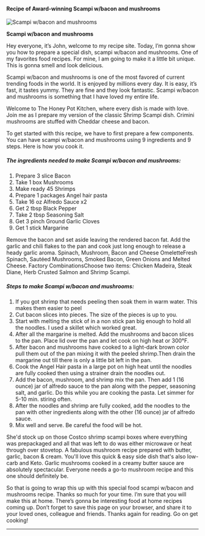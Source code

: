             

#### Recipe of Award-winning Scampi w/bacon and mushrooms

![Scampi w/bacon and mushrooms](https://img-global.cpcdn.com/recipes/5875307265392640/751x532cq70/scampi-wbacon-and-mushrooms-recipe-main-photo.jpg)

**Scampi w/bacon and mushrooms**

Hey everyone, it’s John, welcome to my recipe site. Today, I’m gonna show you how to prepare a special dish, scampi w/bacon and mushrooms. One of my favorites food recipes. For mine, I am going to make it a little bit unique. This is gonna smell and look delicious.

Scampi w/bacon and mushrooms is one of the most favored of current trending foods in the world. It is enjoyed by millions every day. It is easy, it’s fast, it tastes yummy. They are fine and they look fantastic. Scampi w/bacon and mushrooms is something that I have loved my entire life.

Welcome to The Honey Pot Kitchen, where every dish is made with love. Join me as I prepare my version of the classic Shrimp Scampi dish. Crimini mushrooms are stuffed with Cheddar cheese and bacon.

To get started with this recipe, we have to first prepare a few components. You can have scampi w/bacon and mushrooms using 9 ingredients and 9 steps. Here is how you cook it.

##### The ingredients needed to make Scampi w/bacon and mushrooms:

1.  Prepare 3 slice Bacon
2.  Take 1 box Mushrooms
3.  Make ready 45 Shrimps
4.  Prepare 1 packages Angel hair pasta
5.  Take 16 oz Alfredo Sauce x2
6.  Get 2 tbsp Black Pepper
7.  Take 2 tbsp Seasoning Salt
8.  Get 3 pinch Ground Garlic Cloves
9.  Get 1 stick Margarine

Remove the bacon and set aside leaving the rendered bacon fat. Add the garlic and chili flakes to the pan and cook just long enough to release a heady garlic aroma. Spinach, Mushroom, Bacon and Cheese OmeletteFresh Spinach, Sautéed Mushrooms, Smoked Bacon, Green Onions and Melted Cheese. Factory CombinationsChoose two items: Chicken Madeira, Steak Diane, Herb Crusted Salmon and Shrimp Scampi.

##### Steps to make Scampi w/bacon and mushrooms:

1.  If you got shrimp that needs peeling then soak them in warm water. This makes them easier to peel
2.  Cut bacon slices into pieces. The size of the pieces is up to you.
3.  Start with melting the stick of in a non stick pan big enough to hold all the noodles. I used a skillet which worked great.
4.  After all the margarine is melted. Add the mushrooms and bacon slices to the pan. Place lid over the pan and let cook on high heat or 300°F.
5.  After bacon and mushrooms have cooked to a light-dark brown color pull them out of the pan mixing it with the peeled shrimp.Then drain the margarine out till there is only a little bit left in the pan.
6.  Cook the Angel Hair pasta in a large pot on high heat until the noodles are fully cooked then using a strainer drain the noodles out.
7.  Add the bacon, mushroom, and shrimp mix the pan. Then add 1 (16 ounce) jar of alfredo sauce to the pan along with the pepper, seasoning salt, and garlic. Do this while you are cooking the pasta. Let simmer for 5-10 min. stiring often.
8.  After the noodles and shrimp are fully cooked, add the noodles to the pan with other ingredients along with the other (16 ounce) jar of alfredo sauce.
9.  Mix well and serve. Be careful the food will be hot.

She'd stock up on those Costco shrimp scampi boxes where everything was prepackaged and all that was left to do was either microwave or heat through over stovetop. A fabulous mushroom recipe prepared with butter, garlic, bacon & cream. You'll love this quick & easy side dish that's also low-carb and Keto. Garlic mushrooms cooked in a creamy butter sauce are absolutely spectacular. Everyone needs a go-to mushroom recipe and this one should definitely be.

So that is going to wrap this up with this special food scampi w/bacon and mushrooms recipe. Thanks so much for your time. I’m sure that you will make this at home. There’s gonna be interesting food at home recipes coming up. Don’t forget to save this page on your browser, and share it to your loved ones, colleague and friends. Thanks again for reading. Go on get cooking!

* * *